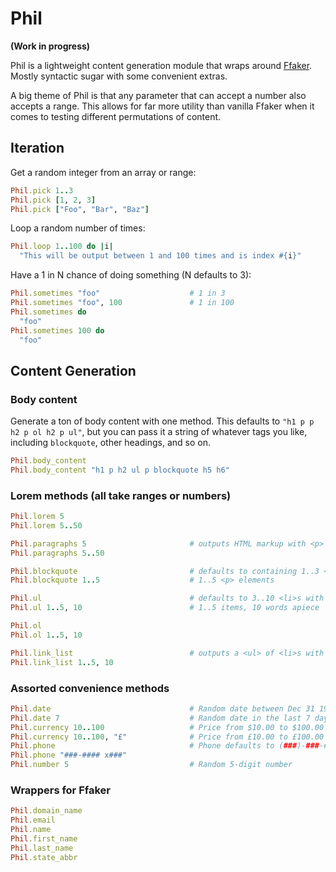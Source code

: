 # Phil

__(Work in progress)__

Phil is a lightweight content generation module that wraps around [Ffaker](https://github.com/EmmanuelOga/ffaker/tree/master/lib/ffaker). Mostly syntactic sugar with some convenient extras.

A big theme of Phil is that any parameter that can accept a number also accepts a range. This allows for far more utility than vanilla Ffaker when it comes to testing different permutations of content.

## Iteration

Get a random integer from an array or range:

```ruby
Phil.pick 1..3
Phil.pick [1, 2, 3]
Phil.pick ["Foo", "Bar", "Baz"]
```

Loop a random number of times:

```ruby
Phil.loop 1..100 do |i|
  "This will be output between 1 and 100 times and is index #{i}"
```

Have a 1 in N chance of doing something (N defaults to 3):

```ruby
Phil.sometimes "foo"                    # 1 in 3
Phil.sometimes "foo", 100               # 1 in 100
Phil.sometimes do
  "foo"
Phil.sometimes 100 do
  "foo"
```

## Content Generation

### Body content

Generate a ton of body content with one method. This defaults to
`"h1 p p h2 p ol h2 p ul"`, but you can pass it a string of whatever tags you like,
including `blockquote`, other headings, and so on.

```ruby
Phil.body_content
Phil.body_content "h1 p h2 ul p blockquote h5 h6"
```

### Lorem methods (all take ranges or numbers)

```ruby
Phil.lorem 5
Phil.lorem 5..50

Phil.paragraphs 5                       # outputs HTML markup with <p> elements
Phil.paragraphs 5..50

Phil.blockquote                         # defaults to containing 1..3 <p> elements
Phil.blockquote 1..5                    # 1..5 <p> elements

Phil.ul                                 # defaults to 3..10 <li>s with 3..15 words
Phil.ul 1..5, 10                        # 1..5 items, 10 words apiece

Phil.ol
Phil.ol 1..5, 10

Phil.link_list                          # outputs a <ul> of <li>s with <a>s inside
Phil.link_list 1..5, 10
```

### Assorted convenience methods

```ruby
Phil.date                               # Random date between Dec 31 1969 and now
Phil.date 7                             # Random date in the last 7 days
Phil.currency 10..100                   # Price from $10.00 to $100.00
Phil.currency 10..100, "£"              # Price from £10.00 to £100.00
Phil.phone                              # Phone defaults to (###)-###-####
Phil.phone "###-#### x###"
Phil.number 5                           # Random 5-digit number
```

### Wrappers for Ffaker

```ruby
Phil.domain_name
Phil.email
Phil.name
Phil.first_name
Phil.last_name
Phil.state_abbr
```
